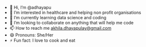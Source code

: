 - 👋 Hi, I’m @adhayapu
- 👀 I’m interested in healthcare and helping non profit organisations
- 🌱 I’m currently learning data science and coding
- 💞️ I’m looking to collaborate on anything that will help me code 
- 📫 How to reach me akhila.dhayapulay@gmail.com
- 😄 Pronouns: She/Her
- ⚡ Fun fact: I love to cook and eat

<!---
adhayapu/adhayapu is a ✨ special ✨ repository because its `README.md` (this file) appears on your GitHub profile.
You can click the Preview link to take a look at your changes.
--->
